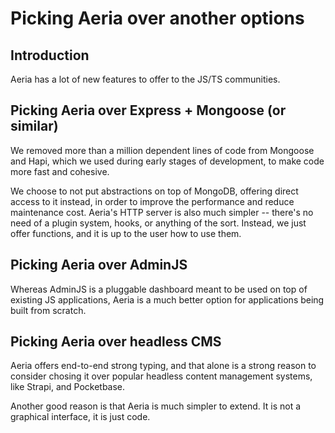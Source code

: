 # Picking Aeria over another options

## Introduction

Aeria has a lot of new features to offer to the JS/TS communities.

## Picking Aeria over Express + Mongoose (or similar)

We removed more than a million dependent lines of code from Mongoose and Hapi, which we used during early stages of development, to make code more fast and cohesive.

We choose to not put abstractions on top of MongoDB, offering direct access to it instead, in order to improve the performance and reduce maintenance cost. Aeria's HTTP server is also much simpler -- there's no need of a plugin system, hooks, or anything of the sort. Instead, we just offer functions, and it is up to the user how to use them.

## Picking Aeria over AdminJS

Whereas AdminJS is a pluggable dashboard meant to be used on top of existing JS applications, Aeria is a much better option for applications being built from scratch.

## Picking Aeria over headless CMS

Aeria offers end-to-end strong typing, and that alone is a strong reason to consider chosing it over popular headless content management systems, like Strapi, and Pocketbase.

Another good reason is that Aeria is much simpler to extend. It is not a graphical interface, it is just code.


